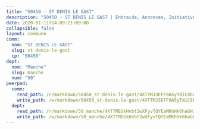 ```yaml
---
title: "50450 - ST DENIS LE GAST"
description: "50450 - ST DENIS LE GAST | Entraide, Annonces, Initiatives"
date: 2020-01-11T14:09:21+09:00
collapsible: false
layout: commune
comm:
  nom: "ST DENIS LE GAST"
  slug: st-denis-le-gast
  cp: "50450"
dept:
  nom: "Manche"
  slug: manche
  num: "50"
peerpad:
  comm:
    read_path: /r/markdown/50450_st-denis-le-gast/4XTTMJ3EFF9A5yTdiC8bqyEFzpX184cqfJXhSEuQqoizQTBpB
    write_path: /w/markdown/50450_st-denis-le-gast/4XTTMJ3EFF9A5yTdiC8bqyEFzpX184cqfJXhSEuQqoizQTBpB-K3TgU8ib1oMFko1J1SA3dsUqL6aPE855FgudsMTYDAJqXDqhWtJYkFjR3DWFufC6NxeeBAr83guhFnQ3aLRAyjnHh4MHiJqaRpqySkxyVxdNCwt2FwrF2PjrXFseaJohnu8is6oR
  dept:
    read_path: /r/markdown/50_manche/4XTTMEGkHvbt2wXFyvTQYEaMKhHk6haGH1SzsRNevKgBDTuXr
    write_path: /w/markdown/50_manche/4XTTMEGkHvbt2wXFyvTQYEaMKhHk6haGH1SzsRNevKgBDTuXr-K3TgUSx1rwmRRLqHcTLLdo4dVfTRKvf94KKagmUFPevWSp2f9nuc6fJF25TtLArzK8teuQ5TvuAMqW38N2MYgT18hBoXtjmKX9WuSn2vkujmSJPp3gF4gsuMmfEM8Th4Ap94heFE
---
```


